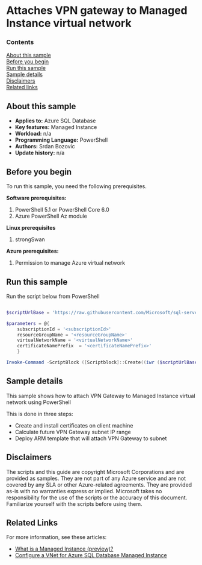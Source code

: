 # Attaches VPN gateway to Managed Instance virtual network

### Contents

[About this sample](#about-this-sample)<br/>
[Before you begin](#before-you-begin)<br/>
[Run this sample](#run-this-sample)<br/>
[Sample details](#sample-details)<br/>
[Disclaimers](#disclaimers)<br/>
[Related links](#related-links)<br/>


<a name=about-this-sample></a>

## About this sample

- **Applies to:** Azure SQL Database
- **Key features:**  Managed Instance
- **Workload:** n/a
- **Programming Language:** PowerShell
- **Authors:** Srdan Bozovic
- **Update history:** n/a

<a name=before-you-begin></a>

## Before you begin

To run this sample, you need the following prerequisites.

**Software prerequisites:**

1. PowerShell 5.1 or PowerShell Core 6.0
2. Azure PowerShell Az module

**Linux prerequisites**
1. strongSwan

**Azure prerequisites:**

1. Permission to manage Azure virtual network

<a name=run-this-sample></a>

## Run this sample

Run the script below from PowerShell

```powershell

$scriptUrlBase = 'https://raw.githubusercontent.com/Microsoft/sql-server-samples/master/samples/manage/azure-sql-db-managed-instance/attach-vpn-gateway'

$parameters = @{
    subscriptionId = '<subscriptionId>'
    resourceGroupName = '<resourceGroupName>'
    virtualNetworkName = '<virtualNetworkName>'
    certificateNamePrefix  = '<certificateNamePrefix>'
    }

Invoke-Command -ScriptBlock ([Scriptblock]::Create((iwr ($scriptUrlBase+'/attachVPNGateway.ps1?t='+ [DateTime]::Now.Ticks)).Content)) -ArgumentList $parameters, $scriptUrlBase

```

<a name=sample-details></a>

## Sample details

This sample shows how to attach VPN Gateway to Managed Instance virtual network using PowerShell

This is done in three steps:
- Create and install certificates on client machine
- Calculate future VPN Gateway subnet IP range
- Deploy ARM template that will attach VPN Gateway to subnet

<a name=disclaimers></a>

## Disclaimers
The scripts and this guide are copyright Microsoft Corporations and are provided as samples. They are not part of any Azure service and are not covered by any SLA or other Azure-related agreements. They are provided as-is with no warranties express or implied. Microsoft takes no responsibility for the use of the scripts or the accuracy of this document. Familiarize yourself with the scripts before using them.

<a name=related-links></a>

## Related Links
<!-- Links to more articles. Remember to delete "en-us" from the link path. -->

For more information, see these articles:

- [What is a Managed Instance (preview)?](https://docs.microsoft.com/azure/sql-database/sql-database-managed-instance)
- [Configure a VNet for Azure SQL Database Managed Instance](https://docs.microsoft.com/azure/sql-database/sql-database-managed-instance-vnet-configuration)